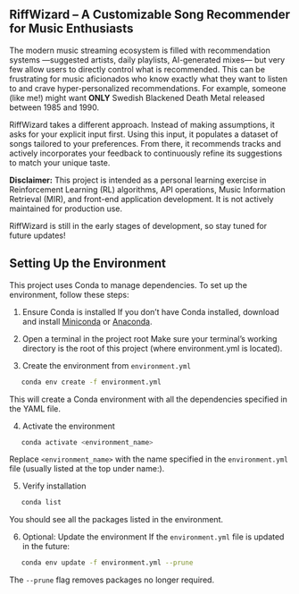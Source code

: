 ## RiffWizard – A Customizable Song Recommender for Music Enthusiasts

The modern music streaming ecosystem is filled with recommendation systems —suggested artists, daily playlists, AI-generated mixes— but very few allow users to directly control what is recommended. This can be frustrating for music aficionados who know exactly what they want to listen to and crave hyper-personalized recommendations. For example, someone (like me!) might want **ONLY** Swedish Blackened Death Metal released between 1985 and 1990.

RiffWizard takes a different approach. Instead of making assumptions, it asks for your explicit input first. Using this input, it populates a dataset of songs tailored to your preferences. From there, it recommends tracks and actively incorporates your feedback to continuously refine its suggestions to match your unique taste.

**Disclaimer:** This project is intended as a personal learning exercise in Reinforcement Learning (RL) algorithms, API operations, Music Information Retrieval (MIR), and front-end application development. It is not actively maintained for production use.

RiffWizard is still in the early stages of development, so stay tuned for future updates!


## Setting Up the Environment

This project uses Conda to manage dependencies. To set up the environment, follow these steps:

1. Ensure Conda is installed
   If you don’t have Conda installed, download and install [Miniconda](https://docs.conda.io/en/latest/miniconda.html) or [Anaconda](https://www.anaconda.com/).

2. Open a terminal in the project root
   Make sure your terminal’s working directory is the root of this project (where environment.yml is located).

3. Create the environment from `environment.yml`

```bash
   conda env create -f environment.yml
```

   This will create a Conda environment with all the dependencies specified in the YAML file.

4. Activate the environment

```bash
   conda activate <environment_name>
```

   Replace `<environment_name>` with the name specified in the `environment.yml` file (usually listed at the top under name:).

5. Verify installation

```bash
   conda list
```

   You should see all the packages listed in the environment.

6. Optional: Update the environment
   If the `environment.yml` file is updated in the future:

```bash
   conda env update -f environment.yml --prune
```

   The `--prune` flag removes packages no longer required.
